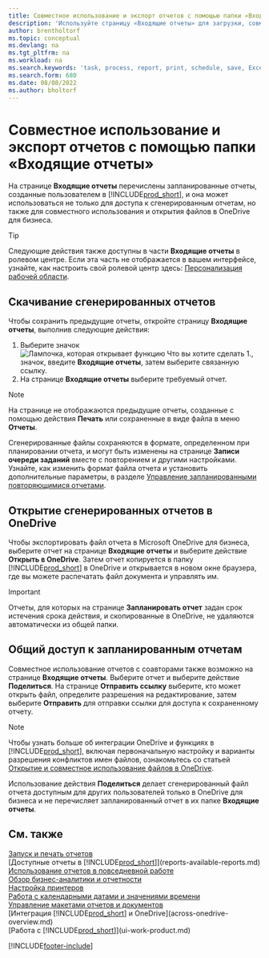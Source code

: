 ```yaml
---
title: Совместное использование и экспорт отчетов с помощью папки «Входящие отчеты»
description: 'Используйте страницу «Входящие отчеты» для загрузки, совместного использования и экспорта отчетов в Business Central.'
author: brentholtorf
ms.topic: conceptual
ms.devlang: na
ms.tgt_pltfrm: na
ms.workload: na
ms.search.keywords: 'task, process, report, print, schedule, save, Excel, PDF, dataset, export, report inbox, onedrive,'
ms.search.form: 680
ms.date: 08/08/2022
ms.author: bholtorf
---
```

# <a name="share-and-export-reports-with-the-report-inbox"></a>Совместное использование и экспорт отчетов с помощью папки «Входящие отчеты»

На странице **Входящие отчеты** перечислены запланированные отчеты, созданные пользователем в [!INCLUDE[prod_short](includes/prod_short.md)], и она может использоваться не только для доступа к сгенерированным отчетам, но также для совместного использования и открытия файлов в OneDrive для бизнеса.

> [!TIP]
> Следующие действия также доступны в части **Входящие отчеты** в ролевом центре. Если эта часть не отображается в вашем интерфейсе, узнайте, как настроить свой ролевой центр здесь: [Персонализация рабочей области](ui-personalization-user.md).

## <a name="download-generated-reports"></a>Скачивание сгенерированных отчетов

Чтобы сохранить предыдущие отчеты, откройте страницу **Входящие отчеты**, выполнив следующие действия:

1. Выберите значок ![Лампочка, которая открывает функцию Что вы хотите сделать 1.](media/ui-search/search_small.png "Что вы хотите сделать"), значок, введите **Входящие отчеты**, затем выберите связанную ссылку.  
2. На странице **Входящие отчеты** выберите требуемый отчет.

> [!NOTE]
> На странице не отображаются предыдущие отчеты, созданные с помощью действия **Печать** или сохраненные в виде файла в меню **Отчеты**.
>
> Сгенерированные файлы сохраняются в формате, определенном при планировании отчета, и могут быть изменены на странице **Записи очереди заданий** вместе с повторением и другими настройками. Узнайте, как изменить формат файла отчета и установить дополнительные параметры, в разделе [Управление запланированными повторяющимися отчетами](ui-work-report.md#manage-scheduled-recurring-reports).

## <a name="open-generated-reports-in-onedrive"></a>Открытие сгенерированных отчетов в OneDrive

Чтобы экспортировать файл отчета в Microsoft OneDrive для бизнеса, выберите отчет на странице **Входящие отчеты** и выберите действие **Открыть в OneDrive**. Затем отчет копируется в папку [!INCLUDE[prod_short](includes/prod_short.md)] в OneDrive и открывается в новом окне браузера, где вы можете распечатать файл документа и управлять им.

> [!IMPORTANT]
>
> Отчеты, для которых на странице **Запланировать отчет** задан срок истечения срока действия, и скопированные в OneDrive, не удаляются автоматически из общей папки.

## <a name="share-scheduled-reports"></a>Общий доступ к запланированным отчетам

Совместное использование отчетов с соавторами также возможно на странице **Входящие отчеты**. Выберите отчет и выберите действие **Поделиться**. На странице **Отправить ссылку** выберите, кто может открыть файл, определите разрешения на редактирование, затем выберите **Отправить** для отправки ссылки для доступа к сохраненному отчету.

> [!NOTE]
> Чтобы узнать больше об интеграции OneDrive и функциях в [!INCLUDE[prod_short](includes/prod_short.md)], включая первоначальную настройку и варианты разрешения конфликтов имен файлов, ознакомьтесь со статьей [Открытие и совместное использование файлов в OneDrive](across-share-onedrive.md).
>
> Использование действия **Поделиться** делает сгенерированный файл отчета доступным для других пользователей только в OneDrive для бизнеса и не перечисляет запланированный отчет в их папке **Входящие отчеты**.

## <a name="see-also"></a>См. также

[Запуск и печать отчетов](ui-work-report.md)  
[Доступные отчеты в [!INCLUDE[prod_short](includes/prod_short.md)]](reports-available-reports.md)  
[Использование отчетов в повседневной работе](reports-use-reports.md)  
[Обзор бизнес-аналитики и отчетности](reports-bi-reporting.md)  
[Настройка принтеров](ui-specify-printer-selection-reports.md)  
[Работа с календарными датами и значениями времени](ui-enter-date-ranges.md)  
[Управление макетами отчетов и документов](ui-manage-report-layouts.md)  
[Интеграция [!INCLUDE[prod_short](includes/prod_short.md)] и OneDrive](across-onedrive-overview.md)  
[Работа с [!INCLUDE[prod_short](includes/prod_short.md)]](ui-work-product.md)  

[!INCLUDE[footer-include](includes/footer-banner.md)]

